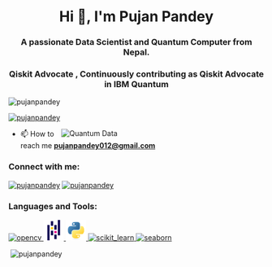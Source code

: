 <h1 align="center">Hi 👋, I'm Pujan Pandey</h1>
<h3 align="center">A passionate Data Scientist and Quantum Computer from Nepal.</h3>


<h3 align="center">Qiskit Advocate , Continuously contributing as Qiskit Advocate in IBM Quantum</h3>


<p align="left"> <img src="https://capsule-render.vercel.app/api?type=waving&color=gradient&height=200&section=header&text=Pujan%20Pandey&fontSize=50&fontColor=fff&animation=fadeIn" alt="pujanpandey" /> </p>

<p align="left"> <a href="https://github.com/ryo-ma/github-profile-trophy"><img src="https://github-profile-trophy.vercel.app/?username=pujanpandey" alt="pujanpandey" /></a> </p>

<img align="right" alt="Quantum Data" width="400" src="https://media.giphy.com/media/v1.Y2lkPTc5MGI3NjExNWV1eWIyc3Uwc2E4NG10ZTV2ZjJlYW9oamVhc3N0eGV5amN1ZnM2aiZlcD12MV9naWZzX3NlYXJjaCZjdD1n/3o7TKrQqgVj2yDWUre/giphy.gif">

- 📫 How to reach me **pujanpandey012@gmail.com**

<h3 align="left">Connect with me:</h3>
<p align="left">
<a href="linkedin.com/in/pujan-pandey-0583b1321" target="blank"><img align="center" src="https://raw.githubusercontent.com/rahuldkjain/github-profile-readme-generator/master/src/images/icons/Social/linked-in-alt.svg" alt="pujanpandey" height="30" width="40" /></a>
<a href="https://fb.com/pujanpandey" target="blank"><img align="center" src="https://raw.githubusercontent.com/rahuldkjain/github-profile-readme-generator/master/src/images/icons/Social/facebook.svg" alt="pujanpandey" height="30" width="40" /></a>
</p>

<h3 align="left">Languages and Tools:</h3>
<p align="left"> <a href="https://opencv.org/" target="_blank" rel="noreferrer"> <img src="https://www.vectorlogo.zone/logos/opencv/opencv-icon.svg" alt="opencv" width="40" height="40"/> </a> <a href="https://pandas.pydata.org/" target="_blank" rel="noreferrer"> <img src="https://raw.githubusercontent.com/devicons/devicon/2ae2a900d2f041da66e950e4d48052658d850630/icons/pandas/pandas-original.svg" alt="pandas" width="40" height="40"/> </a> <a href="https://www.python.org" target="_blank" rel="noreferrer"> <img src="https://raw.githubusercontent.com/devicons/devicon/master/icons/python/python-original.svg" alt="python" width="40" height="40"/> </a> <a href="https://scikit-learn.org/" target="_blank" rel="noreferrer"> <img src="https://upload.wikimedia.org/wikipedia/commons/0/05/Scikit_learn_logo_small.svg" alt="scikit_learn" width="40" height="40"/> </a> <a href="https://seaborn.pydata.org/" target="_blank" rel="noreferrer"> <img src="https://seaborn.pydata.org/_images/logo-mark-lightbg.svg" alt="seaborn" width="40" height="40"/> </a> </p>



<p>&nbsp;<img align="center" src="https://github-readme-stats.vercel.app/api?username=pujanpandey&show_icons=true&locale=en" alt="pujanpandey" /></p>


